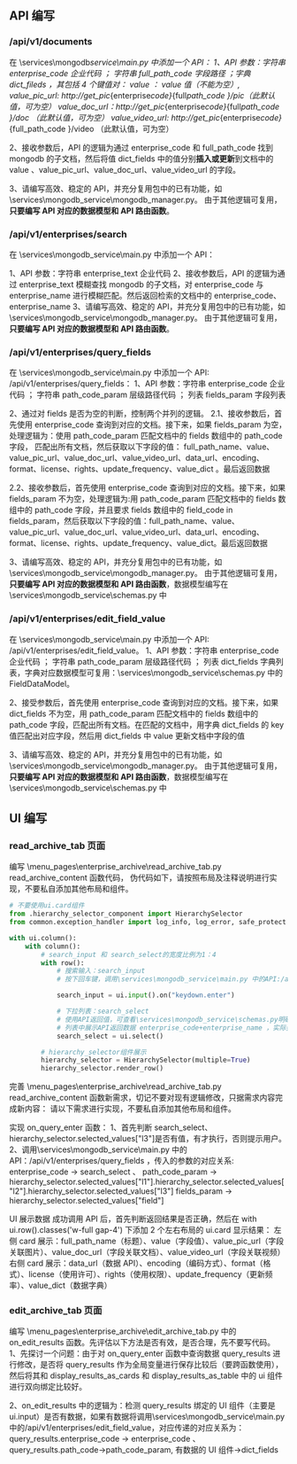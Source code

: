 ## API 编写

### /api/v1/documents

在 \services\mongodb*service\main.py 中添加一个 API：
1、API 参数：字符串 enterprise_code 企业代码 ； 字符串 full_path_code 字段路径 ；字典 dict_fileds ，其包括 4 个键值对：
value ： value 值（不能为空）,
value_pic_url: http://get_pic*{enterprise*code}*{full*path_code }/pic（此默认值，可为空）
value_doc_url：http://get_pic*{enterprise*code}*{full*path_code }/doc （此默认值，可为空）
value_video_url: http://get_pic*{enterprise*code}*{full_path_code }/video （此默认值，可为空）

2、接收参数后，API 的逻辑为通过 enterprise_code 和 full_path_code 找到 mongodb 的子文档，然后将值 dict_fields 中的值分别**插入或更新**到文档中的 value 、value_pic_url、value_doc_url、value_video_url 的字段。

3、请编写高效、稳定的 API，并充分复用包中的已有功能，如\services\mongodb_service\mongodb_manager.py。 由于其他逻辑可复用，**只要编写 API 对应的数据模型和 API 路由函数**。

### /api/v1/enterprises/search

在 \services\mongodb_service\main.py 中添加一个 API：

1、API 参数：字符串 enterprise_text 企业代码
2、接收参数后，API 的逻辑为通过 enterprise_text 模糊查找 mongodb 的子文档，对 enterprise_code 与 enterprise_name 进行模糊匹配。然后返回检索的文档中的 enterprise_code、enterprise_name
3、请编写高效、稳定的 API，并充分复用包中的已有功能，如\services\mongodb_service\mongodb_manager.py。 由于其他逻辑可复用，**只要编写 API 对应的数据模型和 API 路由函数**。

### /api/v1/enterprises/query_fields

在 \services\mongodb_service\main.py 中添加一个 API: /api/v1/enterprises/query_fields：
1、API 参数：字符串 enterprise_code 企业代码 ； 字符串 path_code_param 层级路径代码 ； 列表 fields_param 字段列表

2、通过对 fields 是否为空的判断，控制两个并列的逻辑。
2.1、接收参数后，首先使用 enterprise_code 查询到对应的文档。接下来，如果 fields_param 为空，处理逻辑为：使用 path_code_param 匹配文档中的 fields 数组中的 path_code 字段， 匹配出所有文档，然后获取以下字段的值： full_path_name、value、value_pic_url、value_doc_url、value_video_url、data_url、encoding、format、license、rights、update_frequency、value_dict 。最后返回数据

2.2、接收参数后，首先使用 enterprise_code 查询到对应的文档。接下来，如果 fields_param 不为空，处理逻辑为:用 path_code_param 匹配文档中的 fields 数组中的 path_code 字段，并且要求 fields 数组中的 field_code in fields_param，然后获取以下字段的值：full_path_name、value、value_pic_url、value_doc_url、value_video_url、data_url、encoding、format、license、rights、update_frequency、value_dict。最后返回数据

3、请编写高效、稳定的 API，并充分复用包中的已有功能，如\services\mongodb_service\mongodb_manager.py。 由于其他逻辑可复用，**只要编写 API 对应的数据模型和 API 路由函数**，数据模型编写在\services\mongodb_service\schemas.py 中

### /api/v1/enterprises/edit_field_value

在 \services\mongodb_service\main.py 中添加一个 API: /api/v1/enterprises/edit_field_value。
1、API 参数：字符串 enterprise_code 企业代码 ； 字符串 path_code_param 层级路径代码 ； 列表 dict_fields 字典列表，字典对应数据模型可复用：\services\mongodb_service\schemas.py 中的 FieldDataModel。

2、接受参数后，首先使用 enterprise_code 查询到对应的文档。接下来，如果 dict_fields 不为空，用 path_code_param 匹配文档中的 fields 数组中的 path_code 字段，匹配出所有文档。在匹配的文档中，用字典 dict_fields 的 key 值匹配出对应字段，然后用 dict_fields 中 value 更新文档中字段的值

3、请编写高效、稳定的 API，并充分复用包中的已有功能，如\services\mongodb_service\mongodb_manager.py。 由于其他逻辑可复用，**只要编写 API 对应的数据模型和 API 路由函数**，数据模型编写在\services\mongodb_service\schemas.py 中

## UI 编写

### read_archive_tab 页面

编写 \menu_pages\enterprise_archive\read_archive_tab.py read_archive_content 函数代码，
伪代码如下，请按照布局及注释说明进行实现，不要私自添加其他布局和组件。

```py
# 不要使用ui.card组件
from .hierarchy_selector_component import HierarchySelector
from common.exception_handler import log_info, log_error, safe_protect

with ui.column():
    with column():
        # search_input 和 search_select的宽度比例为1：4
        with row():
            # 搜索输入：search_input
            # 按下回车键，调用\services\mongodb_service\main.py 中的API:/api/v1/enterprises/search

            search_input = ui.input().on("keydown.enter")

            # 下拉列表：search_select
            # 使用API返回值，可查看\services\mongodb_service\schemas.py明确返回的数据模型；
            # 列表中展示API返回数据 enterprise_code+enterprise_name ，实际要使用的是enterprise_code
            search_select = ui.select()

        # hierarchy_selector组件展示
        hierarchy_selector = HierarchySelector(multiple=True)
        hierarchy_selector.render_row()
```

完善 \menu_pages\enterprise_archive\read_archive_tab.py read_archive_content 函数新需求，切记不要对现有逻辑修改，只据需求内容完成新内容：
请以下需求进行实现，不要私自添加其他布局和组件。

实现 on_query_enter 函数：
1、首先判断 search_select、hierarchy_selector.selected_values["l3"]是否有值，有才执行，否则提示用户。
2、调用\services\mongodb_service\main.py 中的 API：/api/v1/enterprises/query_fields ，传入的参数的对应关系:
enterprise_code -> search_select 、
path_code_param -> hierarchy_selector.selected_values["l1"].hierarchy_selector.selected_values["l2"].hierarchy_selector.selected_values["l3"]
fields_param -> hierarchy_selector.selected_values["field"]

UI 展示数据
成功调用 API 后，首先判断返回结果是否正确，然后在 with ui.row().classes('w-full gap-4') 下添加 2 个左右布局的 ui.card 显示结果：
左侧 card 展示：full_path_name（标题）、value（字段值）、value_pic_url（字段关联图片）、value_doc_url（字段关联文档）、value_video_url（字段关联视频）
右侧 card 展示：data_url（数据 API）、encoding（编码方式）、format（格式）、license（使用许可）、rights（使用权限）、update_frequency（更新频率）、value_dict（数据字典）

### edit_archive_tab 页面

编写 \menu_pages\enterprise_archive\edit_archive_tab.py 中的 on_edit_results 函数。先评估以下方法是否有效，是否合理，先不要写代码。
1、先探讨一个问题：由于对 on_query_enter 函数中查询数据 query_results 进行修改，是否将 query_results 作为全局变量进行保存比较后（要跨函数使用），然后将其和 display_results_as_cards 和 display_results_as_table 中的 ui 组件进行双向绑定比较好。

2、on_edit_results 中的逻辑为：检测 query_results 绑定的 UI 组件（主要是 ui.input）是否有数据，如果有数据将调用\services\mongodb_service\main.py 中的/api/v1/enterprises/edit_field_value，对应传递的对应关系为： query_results.enterprise_code -> enterprise_code 、query_results.path_code->path_code_param, 有数据的 UI 组件->dict_fields
